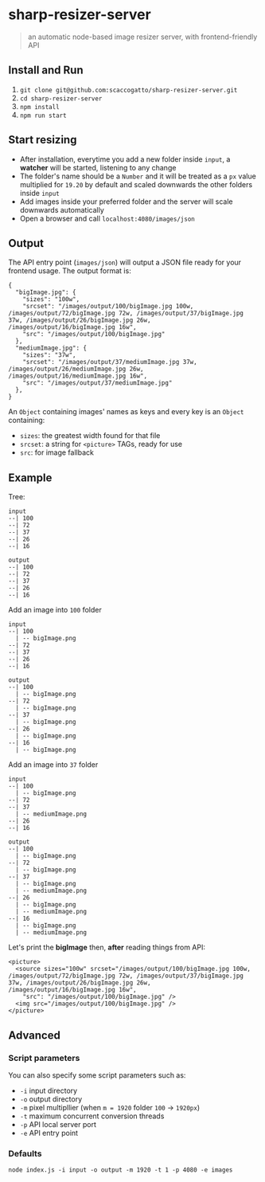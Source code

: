 # sharp-resizer-server
> an automatic node-based image resizer server, with frontend-friendly API

## Install and Run
1. `git clone git@github.com:scaccogatto/sharp-resizer-server.git`
2. `cd sharp-resizer-server`
3. `npm install`
4. `npm run start`

## Start resizing
- After installation, everytime you add a new folder inside `input`, a **watcher** will be started, listening to any change
- The folder's name should be a `Number` and it will be treated as a `px` value multiplied for `19.20` by default and scaled downwards the other folders inside `input`
- Add images inside your preferred folder and the server will scale downwards automatically
- Open a browser and call `localhost:4080/images/json`

## Output
The API entry point (`images/json`) will output a JSON file ready for your frontend usage.
The output format is:
```
{
  "bigImage.jpg": {
    "sizes": "100w",
    "srcset": "/images/output/100/bigImage.jpg 100w, /images/output/72/bigImage.jpg 72w, /images/output/37/bigImage.jpg 37w, /images/output/26/bigImage.jpg 26w, /images/output/16/bigImage.jpg 16w",
    "src": "/images/output/100/bigImage.jpg"
  },
  "mediumImage.jpg": {
    "sizes": "37w",
    "srcset": "/images/output/37/mediumImage.jpg 37w, /images/output/26/mediumImage.jpg 26w, /images/output/16/mediumImage.jpg 16w",
    "src": "/images/output/37/mediumImage.jpg"
  },
}
```
An `Object` containing images' names as keys and every key is an `Object` containing:
- `sizes`: the greatest width found for that file
- `srcset`: a string for `<picture>` TAGs, ready for use
- `src`: for image fallback
## Example
Tree:
```
input
--| 100
--| 72
--| 37
--| 26
--| 16

output
--| 100
--| 72
--| 37
--| 26
--| 16
```
Add an image into `100` folder
```
input
--| 100
  | -- bigImage.png
--| 72
--| 37
--| 26
--| 16

output
--| 100
  | -- bigImage.png
--| 72
  | -- bigImage.png
--| 37
  | -- bigImage.png
--| 26
  | -- bigImage.png
--| 16
  | -- bigImage.png
```
Add an image into `37` folder
```
input
--| 100
  | -- bigImage.png
--| 72
--| 37
  | -- mediumImage.png
--| 26
--| 16

output
--| 100
  | -- bigImage.png
--| 72
  | -- bigImage.png
--| 37
  | -- bigImage.png
  | -- mediumImage.png
--| 26
  | -- bigImage.png
  | -- mediumImage.png
--| 16
  | -- bigImage.png
  | -- mediumImage.png  
```
Let's print the **bigImage** then, **after** reading things from API:
```
<picture>
  <source sizes="100w" srcset="/images/output/100/bigImage.jpg 100w, /images/output/72/bigImage.jpg 72w, /images/output/37/bigImage.jpg 37w, /images/output/26/bigImage.jpg 26w, /images/output/16/bigImage.jpg 16w",
    "src": "/images/output/100/bigImage.jpg" />
  <img src="/images/output/100/bigImage.jpg" />
</picture>
```

## Advanced
### Script parameters
You can also specify some script parameters such as:
- `-i` input directory
- `-o` output directory
- `-m` pixel multipllier (when `m = 1920` folder `100` -> `1920px`)
- `-t` maximum concurrent conversion threads
- `-p` API local server port
- `-e` API entry point

### Defaults
`node index.js -i input -o output -m 1920 -t 1 -p 4080 -e images`
